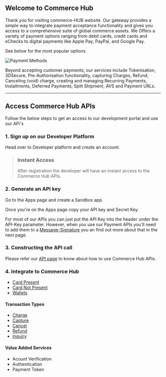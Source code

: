 ## Welcome to Commerce Hub

Thank you for visiting commerce-HUB website. Our gateway provides a simple way to integrate payment acceptance functionality and gives you access to a comprehensive suite of global commerce assets. We Offers a variety of payment options ranging from debit cards, credit cards and eChecks to digital payments like Apple Pay, PayPal, and Google Pay.

See below for the most popular options

![Payment Methods](https://raw.githubusercontent.com/fiserv-digital-tech/Commerce-Hub/main/docs/assets/images/card-types.png "")

Beyond accepting customer payments, our services include Tokenisation, 3DSecure, Pre-Authorisation functionality, capturing Charges, Refund, Canceling (void) charge, creating and managing Recurring Payments, Installments, Deferred Payments, Split Shipment, AVS and Payment URLs.

---

## Access Commerce Hub APIs

Follow the below steps to get an access to our development portal and use our APi's

### 1. Sign up on our Developer Platform

Head over to Developer platform and create an account.

<!-- theme: info -->

> ### Instant Access
>
> After registration the developer will have an instant access to the Commerce Hub APIs.

### 2. Generate an API key

Go to the Apps page and create a Sandbox app.

Once you're on the Apps page copy your API key and Secret Key.

For most of our APIs you can just put the API Key into the header under the API-Key parameter. However, when you use our Payment APIs you'll need to add them to a [Message-Signature](?path=docs/Message-Signature.md) you an find out more about that in the next page.

### 3. Constructing the API call

Please refer our [API page](../api?type=post&path=/payments/v1/auths) to know about how to use Commerce Hub APIs.

### 4. Integrate to Commerce Hub

- [Card Present](?path=docs/Getting-Started/Getting-Started-CP.md) 
- [Card Not Present](?path=docs/Getting-Started/Getting-Started-CNP.md)
- [Wallets](?path=docs/Getting-Started/Getting-Started-Wallets.md)

#### Transaction Types

- [Charge](../Transactions/Charges.md)
- [Capture](../Transactions/Capture.md)
- [Cancel](../Transactions/Cancel.md)
- [Refund](../Transactions/Refund.md)
- [Inquiry](../Transactions/Inquiry.md)

#### Value Added Services

- Acount Verification
- Authentication
- Payment Token




